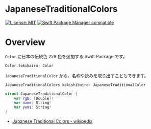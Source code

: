 # JapaneseTraditionalColors

[![License: MIT](https://img.shields.io/badge/License-MIT-yellow.svg)](https://opensource.org/licenses/MIT)
[![Swift Package Manager compatible](https://img.shields.io/badge/Swift%20Package%20Manager-compatible-brightgreen.svg)](https://github.com/apple/swift-package-manager)


# Overview

`Color` に日本の伝統色 229 色を追加する Swift Package です。

```swift
Color.tokihairo: Color
```

`JapaneseTraditionalColor` から、名称や読みを取り出すこともできます。

```swift
JapaneseTraditionalColors.kakishibuiro: JapaneseTraditionalColor
```

```swift
struct JapaneseTraditionalColor {
    var rgb: [Double]!
    var name: String!
    var yomi: String!
}
```

 * [Japanese Traditional Colors - wikipedia](https://en.wikipedia.org/wiki/Traditional_colors_of_Japan)


